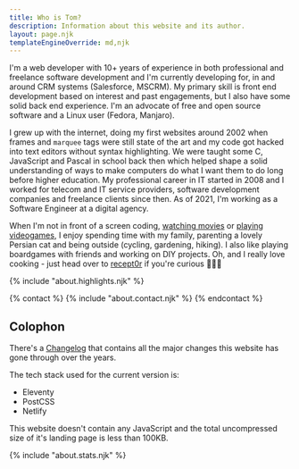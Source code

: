 ```yaml
---
title: Who is Tom?
description: Information about this website and its author.
layout: page.njk
templateEngineOverride: md,njk
---
```


I'm a web developer with 10+ years of experience in both professional and freelance software development and I'm currently developing for, in and around CRM systems (Salesforce, MSCRM). My primary skill is front end development based on interest and past engagements, but I also have some solid back end experience. I'm an advocate of free and open source software and a Linux user (Fedora, Manjaro).

I grew up with the internet, doing my first websites around 2002 when frames and `marquee` tags were still state of the art and my code got hacked into text editors without syntax highlighting. We were taught some C, JavaScript and Pascal in school back then which helped shape a solid understanding of ways to make computers do what I want them to do long before higher education.
My professional career in IT started in 2008 and I worked for telecom and IT service providers, software development companies and freelance clients since then. As of 2021, I'm working as a Software Engineer at a digital agency.

When I'm not in front of a screen coding, <a href="https://watch3r.app" target="_blank">watching movies</a> or <a href="https://www.grouvee.com/user/ttntm/" target="_blank" rel="noopener">playing videogames</a>, I enjoy spending time with my family, parenting a lovely Persian cat and being outside (cycling, gardening, hiking). I also like playing boardgames with friends and working on DIY projects. Oh, and I really love cooking - just head over to <a href="https://recept0r.com" target="_blank">recept0r</a> if you're curious 🧑🏻‍🍳

{% include "about.highlights.njk" %}

{% contact %}
  {% include "about.contact.njk" %}
{% endcontact %}

## Colophon

There's a [Changelog](/changelog) that contains all the major changes this website has gone through over the years.

The tech stack used for the current version is:

- Eleventy
- PostCSS
- Netlify

This website doesn't contain any JavaScript and the total uncompressed size of it's landing page is less than 100KB.

{% include "about.stats.njk" %}
